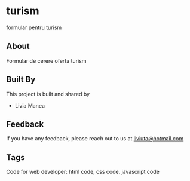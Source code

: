 # turism
formular pentru turism

## About 

Formular de cerere oferta turism

## Built By

This project is built and shared by

- Livia Manea


## Feedback

If you have any feedback, please reach out to us at liviuta@hotmail.com


## Tags

Code for web developer: html code, css code, javascript code 
